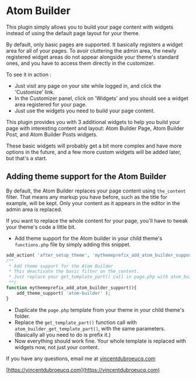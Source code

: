 # Atom Builder

This plugin simply allows you to build your page content with widgets instead of using the default page layout for your theme.

By default, only basic pages are supported. It basically registers a widget area for all of your pages.
To avoir cluttering the admin area, the newly registered widget areas do not appear alongside your theme's standard ones, and you have to access them directly in the customizer.

To see it in action :

* Just visit any page on your site while logged in, and click the 'Customize' link.
* In the Customizer panel, click on 'Widgets' and you should see a widget area registered for your page.
* Just use the widgets you need to build your page content.

This plugin provides you with 3 additional widgets to help you build your page with interesting content and layout: Atom Builder Page, Atom Builder Post, and Atom Builder Posts widgets.

These basic widgets will probably get a bit more complex and have more options in the future, and a few more custom widgets will be added later, but that's a start.

## Adding theme support for the Atom Builder

By default, the Atom Builder replaces your page content using `the_content` filter. That means any markup you have before, such as the title for example, will be kept. Only your content as it appears in the editor in the admin area is replaced.

If you want to replace the whole content for your page, you'll have to tweak your theme's code a little bit.

* Add theme support for the Atom builder in your child theme's `functions.php` file by simply adding this snippet.

```php
add_action( 'after_setup_theme', 'mythemeprefix_add_atom_builder_support' );
/**
 * Add theme support for the Atom Builder
 * This deactivate the basic filter on the_content.
 * Just replace your get_template_part() call in page.php with atom_builder_get_template_part() to replace your whole page content template with registered widgets.
 **/
function mythemeprefix_add_atom_builder_support(){
    add_theme_support( 'atom-builder' );
}
```

* Duplicate the `page.php` template from your theme in your child theme's folder.
* Replace the `get_template_part()` function call with `atom_builder_get_template_part()`, with the same parameters. (Basically all you need to do is prefix it.)
* Now everything should work fine. Your whole template is replaced with widgets now, not just your content.

If you have any questions, email me at [vincentdubroeucq.com](https://vincentdubroeucq.com/contact/ "Contact")

[https://vincentdubroeucq.com](https://vincentdubroeucq.com)

